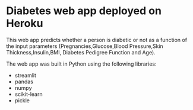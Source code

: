 # Diabetes web app deployed on Heroku

This web app predicts whether a person is diabetic or not as a function of the input parameters (Pregnancies,Glucose,Blood Pressure,Skin Thickness,Insulin,BMI,	Diabetes  Pedigree Function and	Age).

The web app was built in Python using the following libraries:
* streamlit
* pandas
* numpy
* scikit-learn
* pickle
